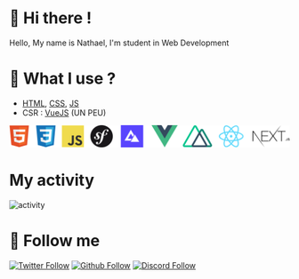 # 👋 Hi there !
Hello, My name is Nathael, I'm student in Web Development

# 🚀 What I use ? 
- [HTML](https://developer.mozilla.org/fr/docs/Web/HTML), [CSS](https://developer.mozilla.org/fr/docs/Web/CSS), [JS](https://developer.mozilla.org/fr/docs/Web/JavaScript)
- CSR : [VueJS](https://vuejs.org/) (UN PEU)


![icons technologies](https://github.com/LeadcodeDev/LeadcodeDev/blob/master/banner.jpg)

# My activity
![activity](https://github-readme-stats.vercel.app/api?username=LeadcodeDev&show_icons=true)

# 🔗 Follow me
[![Twitter Follow](https://img.shields.io/twitter/follow/NathaelBonnal?color=%231DA1F2&label=Follow%20me&logo=Twitter&style=for-the-badge)](https://twitter.com/LeadcodeDev)
[![Github Follow](https://img.shields.io/github/followers/NathaelB?color=000000&label=My%20Github&logo=Github&style=for-the-badge)](https://github.com/LeadcodeDev)
[![Discord Follow](https://img.shields.io/static/v1?label=Discord&message=Freeze%236824&color=7289DA&logo=Discord&style=for-the-badge)]()
